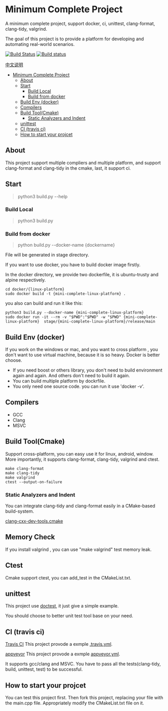 # Minimum Complete Project

A minimum complete project, support docker, ci, unittest, clang-format, clang-tidy, valgrind.

The goal of this project is to provide a platform for developing and automating real-world scenarios.

[![Build Status](https://travis-ci.org/Trree/MiniCompleteProject.svg?branch=master)](https://travis-ci.org/Trree/MiniCompleteProject)
[![Build status](https://ci.appveyor.com/api/projects/status/o5o914eppl7boy2k/branch/master?svg=true)](https://ci.appveyor.com/project/Trree/minicompleteproject/branch/master)

[中文说明](doc/description.md)

<!-- TOC -->

- [Minimum Complete Project](#minimum-complete-project)
    - [About](#about)
    - [Start](#start)
        - [Build Local](#build-local)
        - [Build from docker](#build-from-docker)
    - [Build Env (docker)](#build-env-docker)
    - [Compilers](#compilers)
    - [Build Tool(Cmake)](#build-toolcmake)
        - [Static Analyzers and Indent](#static-analyzers-and-indent)
    - [unittest](#unittest)
    - [CI (travis ci)](#ci-travis-ci)
    - [How to start your projcet](#how-to-start-your-project)

<!-- /TOC -->

## About

This project support multiple compliers and multiple platform, and support clang-format and clang-tidy in the cmake, last, it support ci.

## Start

> python3 build.py --help

### Build Local 

> python3 build.py 

### Build from docker 

> python build.py --docker-name {dockername}

File will be generated in stage directory.

If you want to use docker, you have to build docker image firstly.

In the docker directory, we provide two dockerfile,  it is ubuntu-trusty and alpine respectively.

```
cd docker/{linux-platform}
sudo docker build -t {mini-complete-linux-platform} .
```

you also can build  and run it like this:

```
python3 build.py --docker-name {mini-complete-linux-platform}
sudo docker run -it --rm -v "$PWD":"$PWD" -w "$PWD" {mini-complete-linux-platform}  stage/{mini-complete-linux-platform}/release/main 
```

## Build Env (docker)

If you work on the windows or mac, and you want to cross platform , you don't want to use virtual machine, because it is so heavy. Docker is better choose.

- If you need boost or others library, you don't need to build environment again and again. And others don't need to build it again.
- You can build multiple platform by dockrfile.
- You only need one source code. you can run it use 'docker -v'.

## Compilers

- GCC
- Clang
- MSVC

## Build Tool(Cmake)

Support cross-platform, you can easy use it for linux, android, window.
More importantly, it supports clang-format, clang-tidy, valgrind and ctest.

```
make clang-format
make clang-tidy
make valgrind 
ctest --output-on-failure
```

### Static Analyzers and Indent

You can integrate clang-tidy and clang-format easily in a CMake-based build-system.

[clang-cxx-dev-tools.cmake](cmake/clang-cxx-dev-tools.cmake)

## Memory Check

If you install valgrind , you can use "make valgrind" test memory leak.

## Ctest 

Cmake support ctest, you can add\_test in the CMakeList.txt.

## unittest

This project use [doctest](https://github.com/onqtam/doctest), it just give a simple example. 

You should choose to better unit test tool base on your need.

## CI (travis ci)

[Travis CI](https://travis-ci.org/)
This project provode a exmple [.travis.yml](.travis.yml). 

[appveyor](https://ci.appveyor.com)
This project provode a exmple [appveyor.yml](appveyor.yml). 

It supports gcc/clang and MSVC. You have to pass all the tests(clang-tidy, build, unittest, test) to be successful.


## How to start your projcet

You can test this project first. Then fork this project, replacing your file with the main.cpp file. Appropriately modify the CMakeList.txt file on it.
